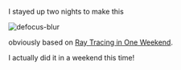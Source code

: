 I stayed up two nights to make this


![defocus-blur](https://github.com/mansen420/ray-tracing-in-one-weekend-again...-/assets/50342436/8ce37945-bfa7-492e-ad63-cffd2427d9f0)

obviously based on [Ray Tracing in One Weekend](https://raytracing.github.io/books/RayTracingInOneWeekend.html).

I actually did it in a weekend this time!
